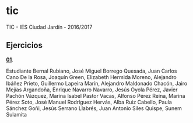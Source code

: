 # tic
TIC - IES Ciudad Jardín - 2016/2017

## Ejercicios

**[01](data/e01.md)**.

Estudiante
Bernal Rubiano, José Miguel
Borrego Quesada, Juan Carlos
Cano De la Rosa, Joaquín
Green, Elizabeth
Hermida Moreno, Alejandro
Ibáñez Prieto, Guillermo
Lapeira Marín, Alejandro
Maldonado Chacón, Jairo
Mejías Argandoña, Enrique
Navarro Navarro, Jesús
Oyola Pérez, Javier
Pachón Vázquez, Marina Isabel
Pastor Vacas, Alfonso
Pérez Reina, Marina
Pérez Soto, José Manuel
Rodríguez Hervás, Alba
Ruiz Cabello, Paula
Sánchez Goñi, Jesús
Serrano Llabrés, Juan Antonio
Siles Quispe, Sunem Sulamita
